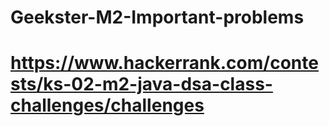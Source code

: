 # Geekster-M2-Important-problems

# https://www.hackerrank.com/contests/ks-02-m2-java-dsa-class-challenges/challenges
